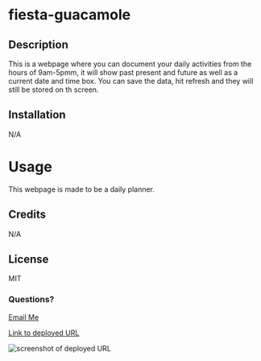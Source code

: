 # fiesta-guacamole

## Description
This is a webpage where you can document your daily activities from the hours of 9am-5pmm, it will show past present and future as well as a current date and time box. You can save the data, hit refresh and they will still be stored on th screen. 

## Installation
N/A

# Usage
This webpage is made to be a daily planner. 
## Credits
N/A

## License
MIT

### Questions?
 <a href="mailto:sweet.victoria1218@gmail.com">Email Me</a>

 <a href="https://victoriasweet.github.io/super-cuckoo/Develop/">Link to deployed URL</a>

![screenshot of deployed URL](./screenshot.png?raw=true "Screenshot of deployed URL")